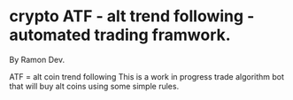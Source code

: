 # crypto ATF - alt trend following - automated trading framwork.

By Ramon Dev.

ATF = alt coin trend following
This is a work in progress trade algorithm bot that will buy alt coins using some simple rules.
